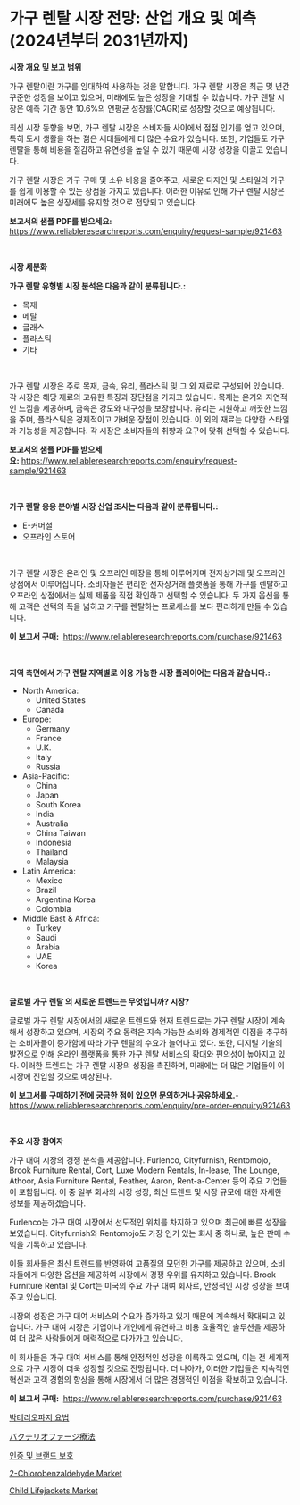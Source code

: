 <p><h1>가구 렌탈 시장 전망: 산업 개요 및 예측 (2024년부터 2031년까지)</h1></p><p><strong>시장 개요 및 보고 범위</strong></p>
<p><p>가구 렌탈이란 가구를 임대하여 사용하는 것을 말합니다. 가구 렌탈 시장은 최근 몇 년간 꾸준한 성장을 보이고 있으며, 미래에도 높은 성장을 기대할 수 있습니다. 가구 렌탈 시장은 예측 기간 동안 10.6%의 연평균 성장률(CAGR)로 성장할 것으로 예상됩니다. </p><p>최신 시장 동향을 보면, 가구 렌탈 시장은 소비자들 사이에서 점점 인기를 얻고 있으며, 특히 도시 생활을 하는 젊은 세대들에게 더 많은 수요가 있습니다. 또한, 기업들도 가구 렌탈을 통해 비용을 절감하고 유연성을 높일 수 있기 때문에 시장 성장을 이끌고 있습니다.</p><p>가구 렌탈 시장은 가구 구매 및 소유 비용을 줄여주고, 새로운 디자인 및 스타일의 가구를 쉽게 이용할 수 있는 장점을 가지고 있습니다. 이러한 이유로 인해 가구 렌탈 시장은 미래에도 높은 성장세를 유지할 것으로 전망되고 있습니다.</p></p>
<p><strong>보고서의 샘플 PDF를 받으세요:</strong> <a href="https://www.reliableresearchreports.com/enquiry/request-sample/921463">https://www.reliableresearchreports.com/enquiry/request-sample/921463</a></p>
<p>&nbsp;</p>
<p><strong>시장 세분화</strong></p>
<p><strong>가구 렌탈 유형별 시장 분석은 다음과 같이 분류됩니다.:</strong></p>
<p><ul><li>목재</li><li>메탈</li><li>글래스</li><li>플라스틱</li><li>기타</li></ul></p>
<p>&nbsp;</p>
<p><p>가구 렌탈 시장은 주로 목재, 금속, 유리, 플라스틱 및 그 외 재료로 구성되어 있습니다. 각 시장은 해당 재료의 고유한 특징과 장단점을 가지고 있습니다. 목재는 온기와 자연적인 느낌을 제공하며, 금속은 강도와 내구성을 보장합니다. 유리는 시원하고 깨끗한 느낌을 주며, 플라스틱은 경제적이고 가벼운 장점이 있습니다. 이 외의 재료는 다양한 스타일과 기능성을 제공합니다. 각 시장은 소비자들의 취향과 요구에 맞춰 선택할 수 있습니다.</p></p>
<p><strong>보고서의 샘플 PDF를 받으세요:</strong>&nbsp;<a href="https://www.reliableresearchreports.com/enquiry/request-sample/921463">https://www.reliableresearchreports.com/enquiry/request-sample/921463</a></p>
<p>&nbsp;</p>
<p><strong> 가구 렌탈 응용 분야별 시장 산업 조사는 다음과 같이 분류됩니다.:</strong></p>
<p><ul><li>E-커머셜</li><li>오프라인 스토어</li></ul></p>
<p>&nbsp;</p>
<p><p>가구 렌탈 시장은 온라인 및 오프라인 매장을 통해 이루어지며 전자상거래 및 오프라인 상점에서 이루어집니다. 소비자들은 편리한 전자상거래 플랫폼을 통해 가구를 렌탈하고 오프라인 상점에서는 실제 제품을 직접 확인하고 선택할 수 있습니다. 두 가지 옵션을 통해 고객은 선택의 폭을 넓히고 가구를 렌탈하는 프로세스를 보다 편리하게 만들 수 있습니다.</p></p>
<p><strong>이 보고서 구매:</strong>&nbsp; <a href="https://www.reliableresearchreports.com/purchase/921463">https://www.reliableresearchreports.com/purchase/921463</a></p>
<p>&nbsp;</p>
<p><strong>지역 측면에서 가구 렌탈 지역별로 이용 가능한 시장 플레이어는 다음과 같습니다.:</strong></p>
<p><ul>
    <li>
        North America:
        <ul>
            <li>United States</li>
            <li>Canada</li>
        </ul>
    </li>
    <li>
        Europe:
        <ul>
            <li>Germany</li>
            <li>France</li>
            <li>U.K.</li>
            <li>Italy</li>
            <li>Russia</li>
        </ul>
    </li>
    <li>
        Asia-Pacific:
        <ul>
            <li>China</li>
            <li>Japan</li>
            <li>South Korea</li>
            <li>India</li>
            <li>Australia</li>
            <li>China Taiwan</li>
            <li>Indonesia</li>
            <li>Thailand</li>
            <li>Malaysia</li>
        </ul>
    </li>
    <li>
        Latin America:
        <ul>
            <li>Mexico</li>
            <li>Brazil</li>
            <li>Argentina Korea</li>
            <li>Colombia</li>
        </ul>
    </li>
    <li>
        Middle East & Africa:
        <ul>
            <li>Turkey</li>
            <li>Saudi</li>
            <li>Arabia</li>
            <li>UAE</li>
            <li>Korea</li>
        </ul>
    </li>
    </ul></p>
<p>&nbsp;</p>
<p><strong>글로벌 가구 렌탈 의 새로운 트렌드는 무엇입니까? 시장?</strong></p>
<p><p>글로벌 가구 렌탈 시장에서의 새로운 트렌드와 현재 트렌드로는 가구 렌탈 시장이 계속해서 성장하고 있으며, 시장의 주요 동력은 지속 가능한 소비와 경제적인 이점을 추구하는 소비자들이 증가함에 따라 가구 렌탈의 수요가 늘어나고 있다. 또한, 디지털 기술의 발전으로 인해 온라인 플랫폼을 통한 가구 렌탈 서비스의 확대와 편의성이 높아지고 있다. 이러한 트렌드는 가구 렌탈 시장의 성장을 촉진하며, 미래에는 더 많은 기업들이 이 시장에 진입할 것으로 예상된다.</p></p>
<p><strong>이 보고서를 구매하기 전에 궁금한 점이 있으면 문의하거나 공유하세요.</strong>- <a href="https://www.reliableresearchreports.com/enquiry/pre-order-enquiry/921463">https://www.reliableresearchreports.com/enquiry/pre-order-enquiry/921463</a></p>
<p>&nbsp;</p>
<p><strong>주요 시장 참여자</strong></p>
<p><p>가구 대여 시장의 경쟁 분석을 제공합니다. Furlenco, Cityfurnish, Rentomojo, Brook Furniture Rental, Cort, Luxe Modern Rentals, In-lease, The Lounge, Athoor, Asia Furniture Rental, Feather, Aaron, Rent-a-Center 등의 주요 기업들이 포함됩니다. 이 중 일부 회사의 시장 성장, 최신 트렌드 및 시장 규모에 대한 자세한 정보를 제공하겠습니다.</p><p>Furlenco는 가구 대여 시장에서 선도적인 위치를 차지하고 있으며 최근에 빠른 성장을 보였습니다. Cityfurnish와 Rentomojo도 가장 인기 있는 회사 중 하나로, 높은 판매 수익을 기록하고 있습니다.</p><p>이들 회사들은 최신 트렌드를 반영하여 고품질의 모던한 가구를 제공하고 있으며, 소비자들에게 다양한 옵션을 제공하여 시장에서 경쟁 우위를 유지하고 있습니다. Brook Furniture Rental 및 Cort는 미국의 주요 가구 대여 회사로, 안정적인 시장 성장을 보여주고 있습니다.</p><p>시장의 성장은 가구 대여 서비스의 수요가 증가하고 있기 때문에 계속해서 확대되고 있습니다. 가구 대여 시장은 기업이나 개인에게 유연하고 비용 효율적인 솔루션을 제공하여 더 많은 사람들에게 매력적으로 다가가고 있습니다.</p><p>이 회사들은 가구 대여 서비스를 통해 안정적인 성장을 이룩하고 있으며, 이는 전 세계적으로 가구 시장이 더욱 성장할 것으로 전망됩니다. 더 나아가, 이러한 기업들은 지속적인 혁신과 고객 경험의 향상을 통해 시장에서 더 많은 경쟁적인 이점을 확보하고 있습니다.</p></p>
<p><strong>이 보고서 구매:</strong>&nbsp;&nbsp;<a href="https://www.reliableresearchreports.com/purchase/921463">https://www.reliableresearchreports.com/purchase/921463</a></p>
<p><p><a href="https://github.com/laholand/Market-Research-Report-List-2/blob/main/5927644182175.md">박테리오파지 요법</a></p><p><a href="https://github.com/lababdou/Market-Research-Report-List-2/blob/main/6989810182180.md">バクテリオファージ療法</a></p><p><a href="https://github.com/sougarounis/Market-Research-Report-List-2/blob/main/3360470182176.md">인증 및 브랜드 보호</a></p><p><a href="https://github.com/abdelrhmankishk22/Market-Research-Report-List-3/blob/main/2-chlorobenzaldehyde-market.md">2-Chlorobenzaldehyde Market</a></p><p><a href="https://issuu.com/reportprime-2/docs/child-lifejackets-market-size-2030.pptx">Child Lifejackets Market</a></p></p>
